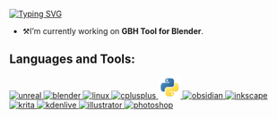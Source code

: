 <a href="https://git.io/typing-svg"><img src="https://readme-typing-svg.demolab.com?font=Fredoka+One&weight=300&size=30&pause=1000&color=F7F7F7&background=FFFFFF00&width=435&lines=Hey+%F0%9F%91%8B%2C+I'm+Gixo" alt="Typing SVG" /></a>

- ⚒️I’m currently working on **GBH Tool for Blender**.

<h2 align="left">Languages and Tools:</h3>
<p align="left"> 
  <a href="https://unrealengine.com/" target="_blank" rel="noreferrer"> <img src="https://github.com/thegixo/thegixo/blob/6ae22621b279ff009623a410ad14c82586a7d101/icons/unrealengine.svg" alt="unreal" width="40" height="40"/> </a>
  <a href="https://www.blender.org/" target="_blank" rel="noreferrer"> <img src="https://github.com/thegixo/thegixo/blob/7861eca0a55946096a0e6e6bb7054460afbcdf71/icons/blender.svg" alt="blender" width="40" height="40"/> </a> 
  <a href="https://www.linux.org/" target="_blank" rel="noreferrer"> <img src="https://github.com/thegixo/thegixo/blob/108dfd68b825250c968d17a2fbe1d14ffcbf2e41/icons/linux.svg" alt="linux" width="40" height="40"/> </a>
  <a href="https://www.w3schools.com/cpp/" target="_blank" rel="noreferrer"> <img src="https://github.com/thegixo/thegixo/blob/108dfd68b825250c968d17a2fbe1d14ffcbf2e41/icons/cplusplus.svg" alt="cplusplus" width="40" height="40"/> </a>
  <a href="https://www.python.org" target="_blank" rel="noreferrer"> <img src="https://raw.githubusercontent.com/devicons/devicon/master/icons/python/python-original.svg" alt="python" width="40" height="40"/> </a>
  <a href="https://obsidian.md/" target="_blank" rel="noreferrer"> <img src="https://github.com/thegixo/thegixo/blob/108dfd68b825250c968d17a2fbe1d14ffcbf2e41/icons/obsidian.svg" alt="obsidian" width="40" height="40"/> </a>
  <a href="https://inkscape.org/" target="_blank" rel="noreferrer"> <img src="https://github.com/thegixo/thegixo/blob/108dfd68b825250c968d17a2fbe1d14ffcbf2e41/icons/inkscape.svg" alt="inkscape" width="40" height="40"/> </a>
  <a href="https://krita.org/" target="_blank" rel="noreferrer"> <img src="https://github.com/thegixo/thegixo/blob/108dfd68b825250c968d17a2fbe1d14ffcbf2e41/icons/krita.svg" alt="krita" width="40" height="40"/> </a>
  <a href="https://kdenlive.org/en/" target="_blank" rel="noreferrer"> <img src="https://github.com/thegixo/thegixo/blob/108dfd68b825250c968d17a2fbe1d14ffcbf2e41/icons/kdenlive.svg" alt="kdenlive" width="40" height="40"/> </a>
  <a href="https://www.adobe.com/in/products/illustrator.html" target="_blank" rel="noreferrer"> <img src="https://github.com/thegixo/thegixo/blob/108dfd68b825250c968d17a2fbe1d14ffcbf2e41/icons/adobeillustrator.svg" alt="illustrator" width="40" height="40"/> </a>
  <a href="https://www.photoshop.com/en" target="_blank" rel="noreferrer"> <img src="https://github.com/thegixo/thegixo/blob/108dfd68b825250c968d17a2fbe1d14ffcbf2e41/icons/adobephotoshop.svg" alt="photoshop" width="40" height="40"/> </a>
 
</p>


